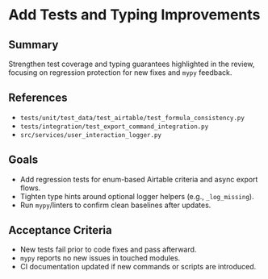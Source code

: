 # Add Tests and Typing Improvements

## Summary
Strengthen test coverage and typing guarantees highlighted in the review, focusing on regression protection for new fixes and `mypy` feedback.

## References
- `tests/unit/test_data/test_airtable/test_formula_consistency.py`
- `tests/integration/test_export_command_integration.py`
- `src/services/user_interaction_logger.py`

## Goals
- Add regression tests for enum-based Airtable criteria and async export flows.
- Tighten type hints around optional logger helpers (e.g., `_log_missing`).
- Run `mypy`/linters to confirm clean baselines after updates.

## Acceptance Criteria
- New tests fail prior to code fixes and pass afterward.
- `mypy` reports no new issues in touched modules.
- CI documentation updated if new commands or scripts are introduced.

